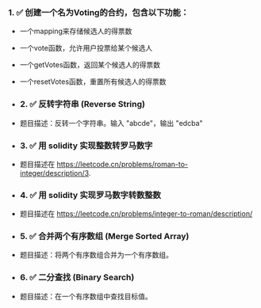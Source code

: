 ### 1.  ✅ 创建一个名为Voting的合约，包含以下功能：
- 一个mapping来存储候选人的得票数
- 一个vote函数，允许用户投票给某个候选人
- 一个getVotes函数，返回某个候选人的得票数
- 一个resetVotes函数，重置所有候选人的得票数

- ### 2. ✅ 反转字符串 (Reverse String)
- 题目描述：反转一个字符串。输入 "abcde"，输出 "edcba"

- ### 3. ✅  用 solidity 实现整数转罗马数字
- 题目描述在 https://leetcode.cn/problems/roman-to-integer/description/3.

- ### 4. ✅  用 solidity 实现罗马数字转数整数
- 题目描述在 https://leetcode.cn/problems/integer-to-roman/description/

- ### 5. ✅  合并两个有序数组 (Merge Sorted Array)
- 题目描述：将两个有序数组合并为一个有序数组。

- ### 6. ✅  二分查找 (Binary Search)
- 题目描述：在一个有序数组中查找目标值。
